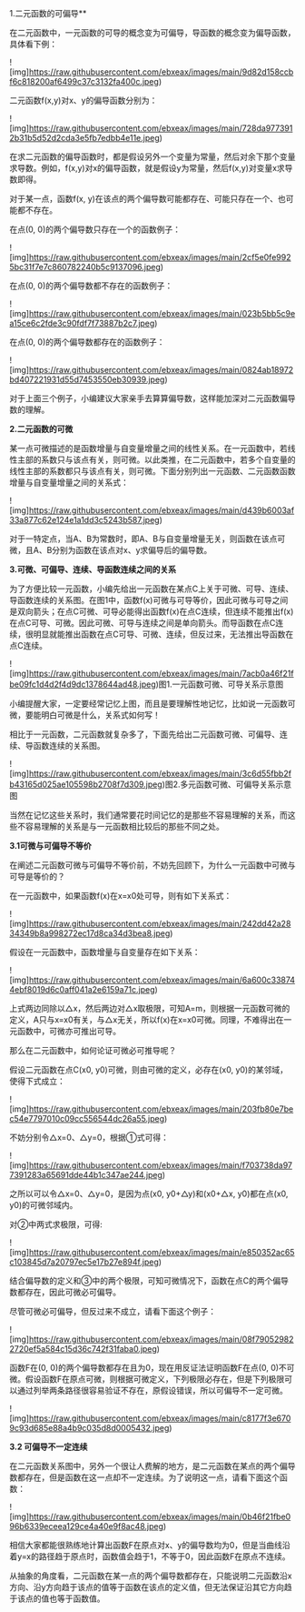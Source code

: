 1.二元函数的可偏导**

在二元函数中，一元函数的可导的概念变为可偏导，导函数的概念变为偏导函数，具体看下例：

![img]https://raw.githubusercontent.com/ebxeax/images/main/9d82d158ccbf6c818200af6499c37c3132fa400c.jpeg)

二元函数f(x,y)对x、y的偏导函数分别为：

![img]https://raw.githubusercontent.com/ebxeax/images/main/728da9773912b31b5d52d2cda3e5fb7edbb4e11e.jpeg)

在求二元函数的偏导函数时，都是假设另外一个变量为常量，然后对余下那个变量求导数。例如，f(x,y)对x的偏导函数，就是假设y为常量，然后f(x,y)对变量x求导数即得。

对于某一点，函数f(x, y)在该点的两个偏导数可能都存在、可能只存在一个、也可能都不存在。

在点(0, 0)的两个偏导数只存在一个的函数例子：

![img]https://raw.githubusercontent.com/ebxeax/images/main/2cf5e0fe9925bc31f7e7c860782240b5c9137096.jpeg)

在点(0, 0)的两个偏导数都不存在的函数例子：

![img]https://raw.githubusercontent.com/ebxeax/images/main/023b5bb5c9ea15ce6c2fde3c90fdf7f73887b2c7.jpeg)

在点(0, 0)的两个偏导数都存在的函数例子：

![img]https://raw.githubusercontent.com/ebxeax/images/main/0824ab18972bd407221931d55d7453550eb30939.jpeg)

对于上面三个例子，小编建议大家亲手去算算偏导数，这样能加深对二元函数偏导数的理解。

**2.二元函数的可微**

某一点可微描述的是函数增量与自变量增量之间的线性关系。在一元函数中，若线性主部的系数只与该点有关，则可微。以此类推，在二元函数中，若多个自变量的线性主部的系数都只与该点有关，则可微。下面分别列出一元函数、二元函数函数增量与自变量增量之间的关系式：

![img]https://raw.githubusercontent.com/ebxeax/images/main/d439b6003af33a877c62e124e1a1dd3c5243b587.jpeg)

对于一特定点，当A、B为常数时，即A、B与自变量增量无关，则函数在该点可微，且A、B分别为函数在该点对x、y求偏导后的偏导数。

**3.可微、可偏导、连续、导函数连续之间的关系**

为了方便比较一元函数，小编先给出一元函数在某点C上关于可微、可导、连续、导函数连续的关系图。在图1中，函数f(x)可微与可导等价，因此可微与可导之间是双向箭头；在点C可微、可导必能得出函数f(x)在点C连续，但连续不能推出f(x)在点C可导、可微。因此可微、可导与连续之间是单向箭头。而导函数在点C连续，很明显就能推出函数在点C可导、可微、连续，但反过来，无法推出导函数在点C连续。

![img]https://raw.githubusercontent.com/ebxeax/images/main/7acb0a46f21fbe09fc1d4d2f4d9dc1378644ad48.jpeg)图1.一元函数可微、可导关系示意图

小编提醒大家，一定要经常记忆上图，而且是要理解性地记忆，比如说一元函数可微，要能明白可微是什么，关系式如何写！

相比于一元函数，二元函数就复杂多了，下面先给出二元函数可微、可偏导、连续、导函数连续的关系图。

![img]https://raw.githubusercontent.com/ebxeax/images/main/3c6d55fbb2fb43165d025ae105598b2708f7d309.jpeg)图2.多元函数可微、可偏导关系示意图

当然在记忆这些关系时，我们通常要花时间记忆的是那些不容易理解的关系，而这些不容易理解的关系是与一元函数相比较后的那些不同之处。

**3.1可微与可偏导不等价**

在阐述二元函数可微与可偏导不等价前，不妨先回顾下，为什么一元函数中可微与可导是等价的？

在一元函数中，如果函数f(x)在x=x0处可导，则有如下关系式：

![img]https://raw.githubusercontent.com/ebxeax/images/main/242dd42a2834349b8a998272ec17d8ca34d3bea8.jpeg)

假设在一元函数中，函数增量与自变量存在如下关系：

![img]https://raw.githubusercontent.com/ebxeax/images/main/6a600c338744ebf8019d6c0aff041a2e6159a71c.jpeg)

上式两边同除以△x，然后两边对△x取极限，可知A=m，则根据一元函数可微的定义，A只与x=x0有关，与△x无关，所以f(x)在x=x0可微。同理，不难得出在一元函数中，可微亦可推出可导。

那么在二元函数中，如何论证可微必可推导呢？

假设二元函数在点C(x0, y0)可微，则由可微的定义，必存在(x0, y0)的某邻域，使得下式成立：

![img]https://raw.githubusercontent.com/ebxeax/images/main/203fb80e7bec54e7797010c09cc556544dc26a55.jpeg)

不妨分别令△x=0、△y=0，根据①式可得：

![img]https://raw.githubusercontent.com/ebxeax/images/main/f703738da977391283a65691dde44b1c347ae244.jpeg)

之所以可以令△x=0、△y=0，是因为点(x0, y0+△y)和(x0+△x, y0)都在点(x0, y0)的可微邻域内。

对②中两式求极限，可得:

![img]https://raw.githubusercontent.com/ebxeax/images/main/e850352ac65c103845d7a20797ec5e17b27e894f.jpeg)

结合偏导数的定义和③中的两个极限，可知可微情况下，函数在点C的两个偏导数都存在，因此可微必可偏导。

尽管可微必可偏导，但反过来不成立，请看下面这个例子：

![img]https://raw.githubusercontent.com/ebxeax/images/main/08f790529822720ef5a584c15d36c742f31faba0.jpeg)

函数F在(0, 0)的两个偏导数都存在且为0，现在用反证法证明函数F在点(0, 0)不可微。假设函数F在原点可微，则根据可微定义，下列极限必存在，但是下列极限可以通过列举两条路径很容易验证不存在，原假设错误，所以可偏导不一定可微。

![img]https://raw.githubusercontent.com/ebxeax/images/main/c8177f3e6709c93d685e88a4b9c035d8d0005432.jpeg)

**3.2 可偏导不一定连续**

在二元函数关系图中，另外一个很让人费解的地方，是二元函数在某点的两个偏导数都存在，但是函数在这一点却不一定连续。为了说明这一点，请看下面这个函数：

![img]https://raw.githubusercontent.com/ebxeax/images/main/0b46f21fbe096b6339eceea129ce4a40e9f8ac48.jpeg)

相信大家都能很熟练地计算出函数F在原点对x、y的偏导数均为0，但是当曲线沿着y=x的路径趋于原点时，函数值会趋于1，不等于0，因此函数F在原点不连续。

从抽象的角度看，二元函数在某一点的两个偏导数都存在，只能说明二元函数沿x方向、沿y方向趋于该点的值等于函数在该点的定义值，但无法保证沿其它方向趋于该点的值也等于函数值。

